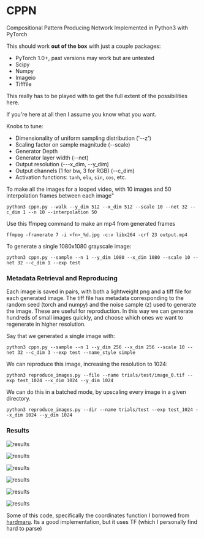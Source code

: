 # CPPN 
Compositional Pattern Producing Network Implemented in Python3 with PyTorch

This should work **out of the box** with just a couple packages:

* PyTorch 1.0+, past versions may work but are untested 
* Scipy
* Numpy
* Imageio
* Tifffile

This really has to be played with to get the full extent of the possibilities here. 

If you're here at all then I assume you know what you want. 

Knobs to tune:
* Dimensionality of uniform sampling distribution ('--z') 
* Scaling factor on sample magnitude (--scale)
* Generator Depth
* Generator layer width (--net)
* Output resolution (---x_dim, --y_dim)
* Output channels (1 for bw, 3 for RGB) (--c_dim)
* Activation functions: `tanh`, `elu`, `sin`, `cos`, etc. 

To make all the images for a looped video, with 10 images and 50 interpolation frames between each image"

`python3 cppn.py --walk --y_dim 512 --x_dim 512 --scale 10 --net 32 --c_dim 1 --n 10 --interpolation 50`

Use this ffmpeg command to make an mp4 from generated frames

`ffmpeg -framerate 7 -i <fn>_%d.jpg -c:v libx264 -crf 23 output.mp4`

To generate a single 1080x1080 grayscale image:

`python3 cppn.py --sample --n 1 --y_dim 1080 --x_dim 1080 --scale 10 --net 32 --c_dim 1 --exp test`

### Metadata Retrieval and Reproducing

Each image is saved in pairs, with both a lightweight png and a tiff file for each generated image. The tiff file has metadata corresponding to the random seed (torch and numpy) and the noise sample (z) used to generate the image. These are useful for reproduction. In this way we can generate hundreds of small images quickly, and choose which ones we want to regenerate in higher resolution. 

Say that we generated a single image with: 

`python3 cppn.py --sample --n 1 --y_dim 256 --x_dim 256 --scale 10 --net 32 --c_dim 3 --exp test --name_style simple`

We can reproduce this image, increasing the resolution to 1024:

`python3 reproduce_images.py --file --name trials/test/image_0.tif --exp test_1024 --x_dim 1024 --y_dim 1024`

We can do this in a batched mode, by upscaling every image in a given directory. 

`python3 reproduce_images.py --dir --name trials/test --exp test_1024 --x_dim 1024 --y_dim 1024`

### Results 

![results](results/normal_z_3_2.png) 

![results](results/sin3_1.png)

![results](results/sin_2.png)

![results](results//test_4.png)

![results](results/sin_mix_3.png)

![results](results/sin_mix3_2.png)

Some of this code, specifically the coordinates function I borrowed from [hardmaru](https://github.com/hardmaru/cppn-tensorflow). Its a good implementation, but it uses TF (which I personally find hard to parse)
